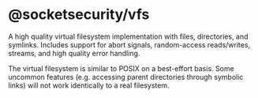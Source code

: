 # @socketsecurity/vfs

A high quality virtual filesystem implementation with files, directories, and symlinks. Includes support for abort signals, random-access reads/writes, streams, and high quality error handling.

The virtual filesystem is similar to POSIX on a best-effort basis. Some uncommon features (e.g. accessing parent directories through symbolic links) will not work identically to a real filesystem.
